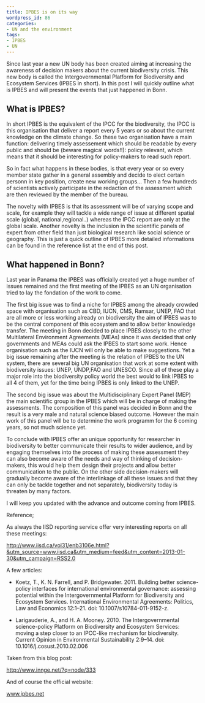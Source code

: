 ```yaml
---
title: IPBES is on its way
wordpress_id: 86
categories:
- UN and the environment
tags:
- IPBES
- UN
---
```


Since last year a new UN body has been created aiming at increasing the awareness of decision makers about the current biodiversity crisis. This new body is called the Intergovernmental Platform for Biodiversity and Ecosystem Services (IPBES in short). In this post I will quickly outline what is IPBES and will present the events that just happened in Bonn.


## What is IPBES?


In short IPBES is the equivalent of the IPCC for the biodiversity, the IPCC is this organisation that deliver a report every 5 years or so about the current knowledge on the climate change. So these two organisation have a main function: delivering timely assessement which should be readable by every public and should be (beware magical words!!): policy relevant, which means that it should be interesting for policy-makers to read such report.

So in fact what happens in these bodies, is that every year or so every member state gather in a general assembly and decide to elect certain personn in key position, create new working groups... Then a few hundreds of scientists actively participate in the redaction of the assessment which are then reviewed by the member of the bureau.

The novelty with IPBES is that its assessment will be of varying scope and scale, for example they will tackle a wide range of issue at different spatial scale (global, national,regional..) whereas the IPCC report are only at the global scale. Another novelty is the inclusion in the scientific panels of expert from other field than just biological research like social science or geography. This is just a quick outline of IPBES more detailed informations can be found in the reference list at the end of this post.


## What happened in Bonn?


Last year in Panama the IPBES was officially created yet a huge number of issues remained and the first meeting of the IPBES as an UN organisation tried to lay the fondation of the work to come.

The first big issue was to find a niche for IPBES among the already crowded space with organisation such as CBD, IUCN, CMS, Ramsar, UNEP, FAO that are all more or less working already on biodiversity the aim of IPBES was to be the central component of this ecosystem and to allow better knowledge transfer. The meeting in Bonn decided to place IPBES closely to the other Multilateral Environment Agreements (MEAs) since it was decided that only governments and MEAs could ask the IPBES to start some work. Hence organisation such as the IUCN will only be able to make suggestions. Yet a big issue remaining after the meeting is the relation of IPBES to the UN system, there are several big UN organisation that work at some extent with biodiversity issues: UNEP, UNDP,FAO and UNESCO. Since all of these play a major role into the biodiversity policy world the best would to link IPBES to all 4 of them, yet for the time being IPBES is only linked to the UNEP.

The second big issue was about the Multidisciplinary Expert Panel (MEP) the main scientific group in the IPBES which will be in charge of making the assessments. The composition of this panel was decided in Bonn and the result is a very male and natural science biased outcome. However the main work of this panel will be to determine the work programm for the 6 coming years, so not much science yet.

To conclude with IPBES offer an unique opportunity for researcher in biodiversity to better communicate their results to wider audience, and by engaging themselves into the process of making these assessment they can also become aware of the needs and way of thinking of decision-makers, this would help them design their projects and allow better communication to the public. On the other side decision-makers will gradually become aware of the interlinkage of all these issues and that they can only be tackle together and not separately, biodiversity today is threaten by many factors.

I will keep you updated with the advance and outcome coming from IPBES.

Reference;

As always the IISD reporting service offer very interesting reports on all these meetings:

http://www.iisd.ca/vol31/enb3106e.html?&utm_source=www.iisd.ca&utm_medium=feed&utm_content=2013-01-30&utm_campaign=RSS2.0

A few articles:



	
  * Koetz, T., K. N. Farrell, and P. Bridgewater. 2011. Building better science-policy interfaces for international environmental governance: assessing potential within the Intergovernmental Platform for Biodiversity and Ecosystem Services. International Environmental Agreements: Politics, Law and Economics 12:1–21. doi: 10.1007/s10784-011-9152-z.

	
  * Larigauderie, A., and H. A. Mooney. 2010. The Intergovernmental science-policy Platform on Biodiversity and Ecosystem Services: moving a step closer to an IPCC-like mechanism for biodiversity. Current Opinion in Environmental Sustainability 2:9–14. doi: 10.1016/j.cosust.2010.02.006


Taken from this blog post:

http://www.innge.net/?q=node/333

And of course the official website:

www.ipbes.net
